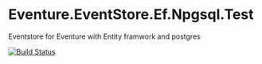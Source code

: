 # Eventure.EventStore.Ef.Npgsql.Test
Eventstore for Eventure with Entity framwork and postgres

[![Build Status](https://travis-ci.org/atila29/Eventure.EventStore.Ef.Npgsql.Test.svg?branch=master)](https://travis-ci.org/atila29/Eventure.EventStore.Ef.Npgsql.Test)
